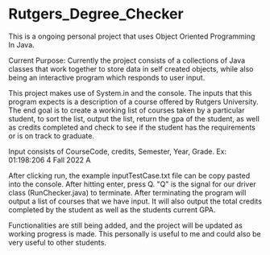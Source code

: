 # Rutgers_Degree_Checker

This is a ongoing personal project that uses Object Oriented Programming In Java.

Current Purpose: Currently the project consists of a collections of Java classes that work together to store data in self created objects, while also being
an interactive program which responds to user input.

This project makes use of System.in and the console. The inputs that this program expects is a description of a course offered by Rutgers University. The end goal is
to create a working list of courses taken by a particular student, to sort the list, output the list, return the gpa of the student, as well as credits completed and 
check to see if the student has the requirements or is on track to graduate.

Input consists of CourseCode, credits, Semester, Year, Grade.
Ex:  01:198:206  4  Fall 2022  A  

After clicking run, the example inputTestCase.txt file can be copy pasted into the console. After hitting enter, press Q. "Q" is the signal for our driver class
(RunChecker.java) to terminate. After terminating the program will output a list of courses that we have input. It will also output the total credits completed
by the student as well as the students current GPA.

Functionalities are still being added, and the project will be updated as working progress is made. This personally is useful to me and could also be very useful
to other students.

